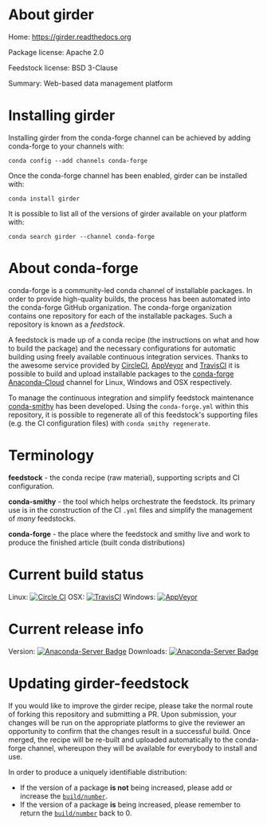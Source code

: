 About girder
============

Home: https://girder.readthedocs.org

Package license: Apache 2.0

Feedstock license: BSD 3-Clause

Summary: Web-based data management platform



Installing girder
=================

Installing girder from the conda-forge channel can be achieved by adding conda-forge to your channels with:

```
conda config --add channels conda-forge
```

Once the conda-forge channel has been enabled, girder can be installed with:

```
conda install girder
```

It is possible to list all of the versions of girder available on your platform with:

```
conda search girder --channel conda-forge
```


About conda-forge
=================

conda-forge is a community-led conda channel of installable packages.
In order to provide high-quality builds, the process has been automated into the
conda-forge GitHub organization. The conda-forge organization contains one repository
for each of the installable packages. Such a repository is known as a *feedstock*.

A feedstock is made up of a conda recipe (the instructions on what and how to build
the package) and the necessary configurations for automatic building using freely
available continuous integration services. Thanks to the awesome service provided by
[CircleCI](https://circleci.com/), [AppVeyor](http://www.appveyor.com/)
and [TravisCI](https://travis-ci.org/) it is possible to build and upload installable
packages to the [conda-forge](https://anaconda.org/conda-forge)
[Anaconda-Cloud](http://docs.anaconda.org/) channel for Linux, Windows and OSX respectively.

To manage the continuous integration and simplify feedstock maintenance
[conda-smithy](http://github.com/conda-forge/conda-smithy) has been developed.
Using the ``conda-forge.yml`` within this repository, it is possible to regenerate all of
this feedstock's supporting files (e.g. the CI configuration files) with ``conda smithy regenerate``.


Terminology
===========

**feedstock** - the conda recipe (raw material), supporting scripts and CI configuration.

**conda-smithy** - the tool which helps orchestrate the feedstock.
                   Its primary use is in the construction of the CI ``.yml`` files
                   and simplify the management of *many* feedstocks.

**conda-forge** - the place where the feedstock and smithy live and work to
                  produce the finished article (built conda distributions)

Current build status
====================

Linux: [![Circle CI](https://circleci.com/gh/conda-forge/girder-feedstock.svg?style=svg)](https://circleci.com/gh/conda-forge/girder-feedstock)
OSX: [![TravisCI](https://travis-ci.org/conda-forge/girder-feedstock.svg?branch=master)](https://travis-ci.org/conda-forge/girder-feedstock)
Windows: [![AppVeyor](https://ci.appveyor.com/api/projects/status/github/conda-forge/girder-feedstock?svg=True)](https://ci.appveyor.com/project/conda-forge/girder-feedstock/branch/master)

Current release info
====================
Version: [![Anaconda-Server Badge](https://anaconda.org/conda-forge/girder/badges/version.svg)](https://anaconda.org/conda-forge/girder)
Downloads: [![Anaconda-Server Badge](https://anaconda.org/conda-forge/girder/badges/downloads.svg)](https://anaconda.org/conda-forge/girder)


Updating girder-feedstock
=========================

If you would like to improve the girder recipe, please take the normal
route of forking this repository and submitting a PR. Upon submission, your changes will
be run on the appropriate platforms to give the reviewer an opportunity to confirm that the
changes result in a successful build. Once merged, the recipe will be re-built and uploaded
automatically to the conda-forge channel, whereupon they will be available for everybody to
install and use.

In order to produce a uniquely identifiable distribution:
 * If the version of a package **is not** being increased, please add or increase
   the [``build/number``](http://conda.pydata.org/docs/building/meta-yaml.html#build-number-and-string).
 * If the version of a package **is** being increased, please remember to return
   the [``build/number``](http://conda.pydata.org/docs/building/meta-yaml.html#build-number-and-string)
   back to 0.
